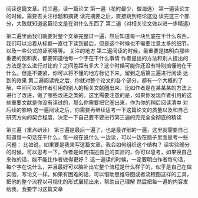 阅读这篇文章。花三遍，读一篇论文 第一遍（花时最少，做海选） 第一遍读论文的时候，需要去关注标题和摘要 读完摘要之后，直接跳到结论这边 读完这三个部分，大致就知道这篇论文是在讲什么东西了 第二遍（对相关论文做以进一步精选）

第二遍里面我们就要对整个文章完整过一遍，然后知道每一块到底在干什么东西，我们可以沿着从标题一直往下读到最后，但是这个时候也不需要注意太多的细节，以及一些公式的证明等等。 关注的地方 第二遍阅读的时候，最重要是搞明白那些重要的图和表，都要知道他每一个字在干什么事情 作者提出的方法和别人提出的方法是怎么进行对比的？之间差距有多大？这个时候可能你还没有特别搞懂他在干什么。但是不要紧，你可以将不懂的地方标记下来，留到之后第三遍进行阅读 达到的效果 第二遍阅读完之后，你就对整个论文的各个部分，都有一个大概的了解，中间可以把作者引用的别人的相关文献圈出来，比如作者是在某某某的方法上进行了改进，做了哪些改进之类的。这里需要注意的是，如果你发现作者引用的这些重要文献是你没有读过的，那么你需要把它圈出来，作为你的稍后阅读清单 对后续的影响 这一遍阅读之后，你需要再继续思考一下这篇论文的质量以及和自己研究方向的契合程度，决定一下自己要不要进行第三遍的完完全全彻底的精读

第三遍（重点研读） 第三遍是最后一遍了，也是最详细的一遍，这里就需要自己知道每一句话在干什么，每一段在说什么 一边读，可以一边在脑子里面思考一些问题： 比如说，如果要是我来写这篇文章，我会如何组织这个结构？ 读实验部分的时候，可以思考一下，作者是如何描述自己的实验的，你可以思考，如果换自己来做的话，能不能比作者做得更好？ 这一遍读的时候，一定要明白作者每句话，每个字在说什么，并且最好可以脑补出它整个流程是什么样子的，似乎是自己在做实验，写论文一样。如果有困难的话，可以借助思维导图或者流程图这样的工具，把他的整个流程以可视化的形式展现出来，帮助自己理解
然后把每一遍的内容发给我，我要学习这篇文章
